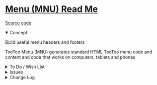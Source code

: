 # [Menu (MNU) Read Me]( #js-14-0/mnu-menu/README.md )


[Source code]( https://github.com/pushme-pullyou/tootoo14/blob/master/js-14-1/mnu-menu/mnu-menu.js )

<details open>

<summary>Concept</summary>

Build useful menu headers and footers

TooToo Menu (MNU) generates standard HTML TooToo menu code and content and code that works on computers, tablets and phones

</details>

<details>

<summary>To Do / Wish List</summary>



</details>

<details>

<summary>Issues</summary>


</details>

<details>

<summary>Change Log</summary>

### 2019-07-17 ~ Theo

* R - MNU.js: set title href using location
	* May help with using base in html files

## 2019-05-28 ~ Theo

* B - MNU.js: Fix rate limits not appearing
* C - MNU: Update readme

Dealt with
* 2019-05-13 ~ Add getNavPopup function that builds help popup in MNU.js rather than in every HTML

## 2019-05-13 ~ Theo

* Many updates / see commit messages

Dealt with
* 2019-05-11 ~ Add menu footer popup url var
* 2019-05-11 ~ Add link to this readme in mnu-menu.html

## 2019-05-11 ~ Theo

* First commit

</details>
